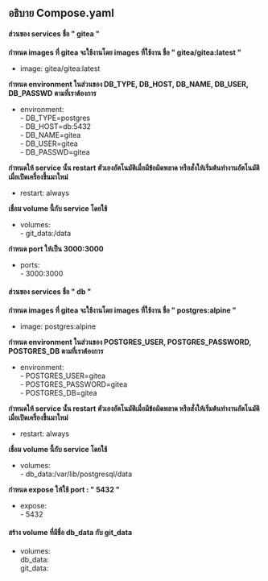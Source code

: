 ## อธิบาย Compose.yaml
#### ส่วนของ services ชื่อ " gitea "

**กำหนด images ที่ gitea จะใช้งานโดย images ที่ใช้งาน ชื่อ " gitea/gitea:latest "**

- image: gitea/gitea:latest
  
**กำหนด environment ในส่วนของ DB_TYPE, DB_HOST, DB_NAME, DB_USER, DB_PASSWD ตามที่เราต้องการ**
- environment: <br>
      - DB_TYPE=postgres<br>
      - DB_HOST=db:5432<br>
      - DB_NAME=gitea<br>
      - DB_USER=gitea<br>
      - DB_PASSWD=gitea<br>

**กำหนดให้ service นั้น restart ตัวเองอัตโนมัติเมื่อมีข้อผิดพลาด หรือสั่งให้เริ่มต้นทำงานอัตโนมัติเมื่อเปิดเครื่องขึ้นมาใหม่**
- restart: always

**เชื่อม volume นี้กับ service โดยใช้**
- volumes:<br>
      - git_data:/data

**กำหนด port ให้เป็น 3000:3000**
- ports:<br>
      - 3000:3000

#### ส่วนของ services ชื่อ " db "

**กำหนด images ที่ gitea จะใช้งานโดย images ที่ใช้งาน ชื่อ " postgres:alpine "**

- image: postgres:alpine

**กำหนด environment ในส่วนของ POSTGRES_USER, POSTGRES_PASSWORD, POSTGRES_DB ตามที่เราต้องการ**

- environment:<br>
      - POSTGRES_USER=gitea<br>
      - POSTGRES_PASSWORD=gitea<br>
      - POSTGRES_DB=gitea<br>

**กำหนดให้ service นั้น restart ตัวเองอัตโนมัติเมื่อมีข้อผิดพลาด หรือสั่งให้เริ่มต้นทำงานอัตโนมัติเมื่อเปิดเครื่องขึ้นมาใหม่**
- restart: always

**เชื่อม volume นี้กับ service โดยใช้**
- volumes:<br>
      - db_data:/var/lib/postgresql/data

**กำหนด expose ให้ใช้ port : " 5432 "**
- expose:<br>
      - 5432

#### สร้าง  volume ที่มีชื่อ db_data กับ git_data

- volumes:<br>
  db_data:<br>
  git_data:
